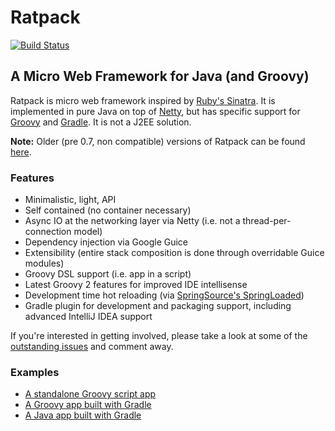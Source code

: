 # Ratpack

[![Build Status](https://drone.io/github.com/ratpack/ratpack/status.png)](https://drone.io/github.com/ratpack/ratpack/latest)

## A Micro Web Framework for Java (and Groovy)

Ratpack is micro web framework inspired by [Ruby's Sinatra](http://www.sinatrarb.com/). It is implemented in pure Java on top of [Netty](http://netty.io/ "Netty: Home"), but has specific support for [Groovy](http://groovy.codehaus.org/) and [Gradle](http://www.gradle.org/). It is not a J2EE solution. 

**Note:** Older (pre 0.7, non compatible) versions of Ratpack can be found [here](https://github.com/bleedingwolf/ratpack).

### Features

* Minimalistic, light, API
* Self contained (no container necessary)
* Async IO at the networking layer via Netty (i.e. not a thread-per-connection model)
* Dependency injection via Google Guice
* Extensibility (entire stack composition is done through overridable Guice modules)
* Groovy DSL support (i.e. app in a script)
* Latest Groovy 2 features for improved IDE intellisense
* Development time hot reloading (via [SpringSource's SpringLoaded](https://github.com/SpringSource/spring-loaded))
* Gradle plugin for development and packaging support, including advanced IntelliJ IDEA support

If you're interested in getting involved, please take a look at some of the [outstanding issues](https://github.com/ratpack/ratpack/issues) and comment away.

### Examples 

* [A standalone Groovy script app](https://github.com/ratpack/example-ratpack-standalone-groovy-script)
* [A Groovy app built with Gradle](https://github.com/ratpack/example-ratpack-gradle-groovy-app)
* [A Java app built with Gradle](https://github.com/ratpack/example-ratpack-gradle-java-app)